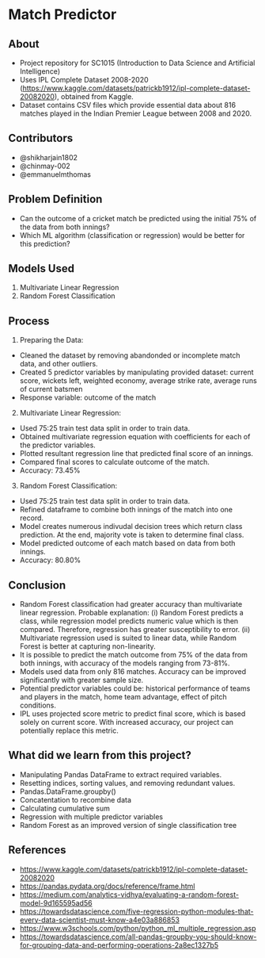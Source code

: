 # Match Predictor 

## About 

- Project repository for SC1015 (Introduction to Data Science and Artificial Intelligence)
- Uses IPL Complete Dataset 2008-2020 (https://www.kaggle.com/datasets/patrickb1912/ipl-complete-dataset-20082020), obtained from Kaggle.
- Dataset contains CSV files which provide essential data about 816 matches played in the Indian Premier League between 2008 and 2020.

## Contributors

- @shikharjain1802
- @chinmay-002
- @emmanuelmthomas

## Problem Definition

- Can the outcome of a cricket match be predicted using the initial 75% of the data from both innings?
- Which ML algorithm (classification or regression) would be better for this prediction?

## Models Used

1. Multivariate Linear Regression
2. Random Forest Classification

## Process

1. Preparing the Data: 
- Cleaned the dataset by removing abandonded or incomplete match data, and other outliers.
- Created 5 predictor variables by manipulating provided dataset: current score, wickets left, weighted economy, average strike rate, average runs of current batsmen
- Response variable: outcome of the match
2. Multivariate Linear Regression:
- Used 75:25 train test data split in order to train data.
- Obtained multivariate regression equation with coefficients for each of the predictor variables.
- Plotted resultant regression line that predicted final score of an innings.
- Compared final scores to calculate outcome of the match.
- Accuracy: 73.45%
3. Random Forest Classification:
- Used 75:25 train test data split in order to train data.
- Refined dataframe to combine both innings of the match into one record.
- Model creates numerous indivudal decision trees which return class prediction. At the end, majority vote is taken to determine final class.
- Model predicted outcome of each match based on data from both innings.
- Accuracy: 80.80%

## Conclusion

- Random Forest classification had greater accuracy than multivariate linear regression. Probable explanation:
(i) Random Forest predicts a class, while regression model predicts numeric value which is then compared. Therefore, regression has greater susceptibility to error.
(ii) Multivariate regression used is suited to linear data, while Random Forest is better at capturing non-linearity.
- It is possible to predict the match outcome from 75% of the data from both innings, with accuracy of the models ranging from 73-81%.
- Models used data from only 816 matches. Accuracy can be improved significantly with greater sample size.
- Potential predictor variables could be: historical performance of teams and players in the match, home team advantage, effect of pitch conditions.
- IPL uses projected score metric to predict final score, which is based solely on current score. With increased accuracy, our project can potentially replace this metric.

## What did we learn from this project?

- Manipulating Pandas DataFrame to extract required variables.
- Resetting indices, sorting values, and removing redundant values.
- Pandas.DataFrame.groupby()
- Concatentation to recombine data
- Calculating cumulative sum
- Regression with multiple predictor variables
- Random Forest as an improved version of single classification tree

## References

- <https://www.kaggle.com/datasets/patrickb1912/ipl-complete-dataset-20082020>
- <https://pandas.pydata.org/docs/reference/frame.html>
- <https://medium.com/analytics-vidhya/evaluating-a-random-forest-model-9d165595ad56>
- <https://towardsdatascience.com/five-regression-python-modules-that-every-data-scientist-must-know-a4e03a886853>
- <https://www.w3schools.com/python/python_ml_multiple_regression.asp>
- <https://towardsdatascience.com/all-pandas-groupby-you-should-know-for-grouping-data-and-performing-operations-2a8ec1327b5>
